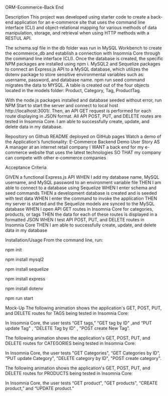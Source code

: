 ORM-Ecommerce-Back End

Description
This project was developed using starter code to create a back-end application for an e-commerce site that uses the command line interface (CLI) and object-relational mapping for various methods of data manipulation, storage, and retrieval when using HTTP methods with a RESTUL API.

The schema.sql file in the db folder was run in MySQL Workbench to create the ecommerce_db and establish a connection with Insomnia Core through the command line interface (CLI). Once the database is created, the specific NPM packages are installed using npm i. MySQL2 and Sequelize packages to connect an Express.js API to a MySQL database, which utilizes the dotenv package to store sensitive environmental variables such as: username, password, and database name. npm run seed command migrates the data to MYSQL. A table is created out of the four objects located in the models folder: Product, Category, Tag, ProductTag.

With the node.js packages installed and database seeded without error, run NPM Start to start the server and connect to local host http://localhost:3001/. Then, an API GET request is performed for each route displaying in JSON format. All API POST, PUT, and DELETE routes are tested in Insomnia Core. I am able to successfully create, update, and delete data in my database.

Repository on Github
README deployed on GitHub pages
Watch a demo of the Application's functionality: E-Commerce Backend Demo
User Story
AS A manager at an internet retail company
I WANT a back end for my e-commerce website that uses the latest technologies
SO THAT my company can compete with other e-commerce companies

Acceptance Criteria

GIVEN a functional Express.js API
WHEN I add my database name, MySQL username, and MySQL password to an environment variable file
THEN I am able to connect to a database using Sequelize
WHEN I enter schema and seed commands
THEN a development database is created and is seeded with test data
WHEN I enter the command to invoke the application
THEN my server is started and the Sequelize models are synced to the MySQL database
WHEN I open API GET routes in Insomnia Core for categories, products, or tags
THEN the data for each of these routes is displayed in a formatted JSON
WHEN I test API POST, PUT, and DELETE routes in Insomnia Core
THEN I am able to successfully create, update, and delete data in my database


Installation/Usage
From the command line, run:

npm init

npm install mysql2

npm install sequelize

npm install express

npm install dotenv

npm run start

Mock-Up
The following animation shows the application's GET, POST, PUT, and DELETE routes for TAGS being tested in Insomnia Core:

In Insomnia Core, the user tests “GET tags,” “GET tag by ID" ,and “PUT update Tag" , "DELETE Tag by ID" , "POST create New Tag”.

The following animation shows the application's GET, POST, PUT, and DELETE routes for CATEGORIES being tested in Insomnia Core:

In Insomnia Core, the user tests "GET Categories", “GET Categories by ID”, “PUT update Category", "DELETE category by ID", "POST create category".

The following animation shows the application's GET, POST, PUT, and DELETE routes for PRODUCTS being tested in Insomnia Core:

In Insomnia Core, the user tests “GET product", "GET products", “CREATE product,” and “UPDATE product.”



